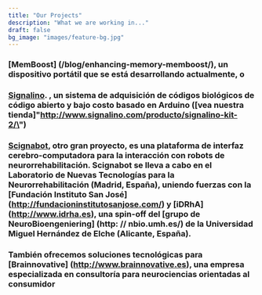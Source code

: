 ```yaml
---
title: "Our Projects"
description: "What we are working in..."
draft: false
bg_image: "images/feature-bg.jpg"
---
```


### [MemBoost] (/blog/enhancing-memory-memboost/), un dispositivo portátil que se está desarrollando actualmente, o 

### [Signalino](\"http://www.signalino.com\"). , un sistema de adquisición de códigos biológicos de código abierto y bajo costo basado en Arduino ([vea nuestra tienda]\"http://www.signalino.com/producto/signalino-kit-2/\")

### <a href="/blog/scignabot_proyecto/">Scignabot</a>, otro gran proyecto, es una plataforma de interfaz cerebro-computadora para la interacción con robots de neurorrehabilitación. Scignabot se lleva a cabo en el Laboratorio de Nuevas Tecnologías para la Neurorrehabilitación (Madrid, España), uniendo fuerzas con la [Fundación Instituto San José] (<a href="http://fundacioninstitutosanjose.com/">http://fundacioninstitutosanjose.com/</a>) y [iDRhA] (<a href="http://www.idrha.es">http://www.idrha.es</a>), una spin-off del [grupo de NeuroBioengeniering] (http: // nbio.umh.es/) de la Universidad Miguel Hernández de Elche (Alicante, España).

### También ofrecemos soluciones tecnológicas para [Brainnovative] (<a href="http://www.brainnovative.es">http://www.brainnovative.es</a>), una empresa especializada en consultoría para neurociencias orientadas al consumidor


